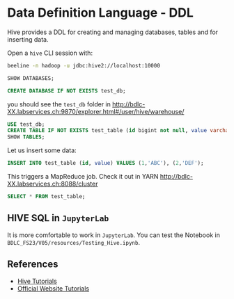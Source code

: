 # Data Definition Language - DDL

Hive provides a DDL for creating and managing databases, tables and for inserting data.

Open a `hive` CLI session with:

```bash
beeline -n hadoop -u jdbc:hive2://localhost:10000
```

```sql
SHOW DATABASES;
```

```sql
CREATE DATABASE IF NOT EXISTS test_db;
```

you should see the `test_db` folder in http://bdlc-XX.labservices.ch:9870/explorer.html#/user/hive/warehouse/

```sql
USE test_db;
CREATE TABLE IF NOT EXISTS test_table (id bigint not null, value varchar(100));
SHOW TABLES;
```

Let us insert some data:

```sql
INSERT INTO test_table (id, value) VALUES (1,'ABC'), (2,'DEF');
```

This triggers a MapReduce job. Check it out in YARN http://bdlc-XX.labservices.ch:8088/cluster

```sql
SELECT * FROM test_table;
```

## HIVE SQL in `JupyterLab`

It is more comfortable to work in `JupyterLab`. You can test the Notebook in `BDLC_FS23/V05/resources/Testing_Hive.ipynb`.

## References

- [Hive Tutorials](https://data-flair.training/blogs/apache-hive-tutorial/)
- [Official Website Tutorials](https://cwiki.apache.org/confluence/display/Hive/GettingStarted#GettingStarted-MovieLensUserRatings)
